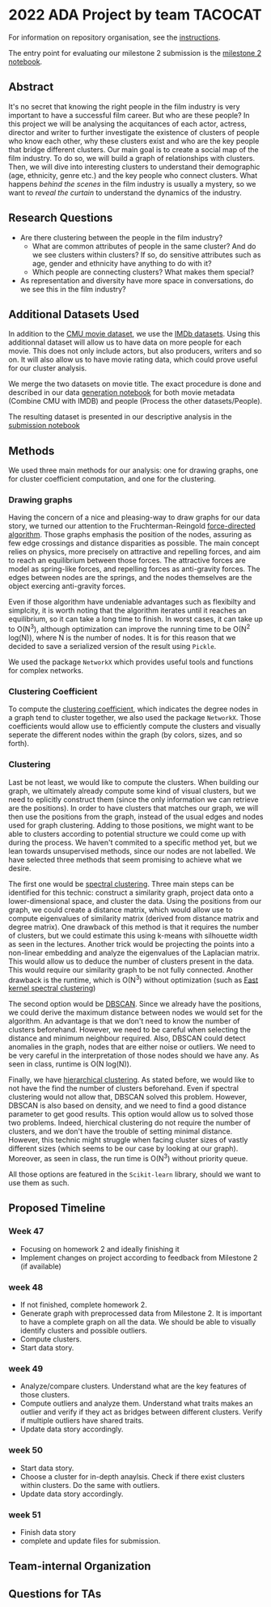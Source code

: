 # 2022 ADA Project by team TACOCAT

For information on repository organisation, see the [instructions](docs/instr.md).

The entry point for evaluating our milestone 2 submission is the [milestone 2 notebook](milestone_2.ipynb).

## Abstract

It's no secret that knowing the right people in the film industry is very important to have a successful film career. But who are these people? In this project we will be analysing the acquitances of each actor, actress, director and writer to further investigate the existence of clusters of people who know each other, why these clusters exist and who are the key people that bridge different clusters. Our main goal is to create a social map of the film industry. To do so, we will build a graph of relationships with clusters. Then, we will dive into interesting clusters to understand their demographic (age, ethnicity, genre etc.) and the key people who connect clusters. What happens *behind the scenes* in the film industry is usually a mystery, so we want to *reveal the curtain* to understand the dynamics of the industry.

## Research Questions

- Are there clustering between the people in the film industry?
    - What are common attributes of people in the same cluster? And do we see clusters within clusters? If so, do sensitive attributes such as age, gender and ethnicity have anything to do with it?
    - Which people are connecting clusters? What makes them special?
- As representation and diversity have more space in conversations, do we see this in the film industry?

## Additional Datasets Used

In addition to the [CMU movie dataset](http://www.cs.cmu.edu/~ark/personas/), we use the [IMDb datasets](https://www.imdb.com/interfaces/). Using this additionnal dataset will allow us to have data on more people for each movie. This does not only include actors, but also producers, writers and so on. It will also allow us to have movie rating data, which could prove useful for our cluster analysis.

We merge the two datasets on movie title. The exact procedure is done and described in our data [generation notebook](src/generate_data.ipynb) for both movie metadata (Combine CMU with IMDB) and people (Process the other datasets/People).

The resulting dataset is presented in our descriptive analysis in the [submission notebook](milestone_2.ipynb)

## Methods

We used three main methods for our analysis: one for drawing graphs, one for cluster coefficient computation, and one for the clustering.

### Drawing graphs

Having the concern of a nice and pleasing-way to draw graphs for our data story, we turned our attention to the Fruchterman-Reingold [force-directed algorithm](https://en.wikipedia.org/wiki/Force-directed_graph_drawing#Methods). Those graphs emphasis the position of the nodes, assuring as few edge crossings and distance disparities as possible. The main concept relies on physics, more precisely on attractive and repelling forces, and aim to reach an equilibrium between those forces. The attractive forces are model as spring-like forces, and repelling forces as anti-gravity forces. The edges between nodes are the springs, and the nodes themselves are the object exercing anti-gravity forces. 

Even if those algorithm have undeniable advantages such as flexibilty and simplcity, it is worth noting that the algorithm iterates until it reaches an equilibrium, so it can take a long time to finish. In worst cases, it can take up to O(N<sup>3</sup>), although optimization can improve the running time to be O(N<sup>2</sup> log(N)), where N is the number of nodes. It is for this reason that we decided to save a serialized version of the result using `Pickle`. 

We used the package `NetworkX` which provides useful tools and functions for complex networks.

### Clustering Coefficient

To compute the [clustering coefficient](https://en.wikipedia.org/wiki/Clustering_coefficient), which indicates the degree nodes in a graph tend to cluster together, we also used the package `NetworkX`. Those coefficients would allow use to efficiently compute the clusters and visually seperate the different nodes within the graph (by colors, sizes, and so forth).


### Clustering

Last be not least, we would like to compute the clusters. When building our graph, we ultimately already compute some kind of visual clusters, but we need to eplicitly construct them (since the only information we can retrieve are the positions). In order to have clusters that matches our graph, we will then use the positions from the graph, instead of the usual edges and nodes used for graph clustering. Adding to those positions, we might want to be able to clusters according to potential structure we could come up with during the process. We haven't commited to a specific method yet, but we lean towards unsupervised methods, since our nodes are not labelled. We have selected three methods that seem promising to achieve what we desire. 

The first one would be [spectral clustering](https://en.wikipedia.org/wiki/Spectral_clustering). Three main steps can be identified for this technic: construct a similarity graph, project data onto a lower-dimensional space, and cluster the data. Using the positions from our graph, we could create a distance matrix, which would allow use to compute eigenvalues of similarity matrix (derived from distance matrix and degree matrix). One drawback of this method is that it requires the number of clusters, but we could estimate this using k-means with silhouette width as seen in the lectures. Another trick would be projecting the points into a non-linear embedding and analyze the eigenvalues of the Laplacian matrix. This would allow us to deduce the number of clusters present in the data. This would require our similarity graph to be not fully connected. Another drawback is the runtime, which is O(N<sup>3</sup>) without optimization (such as [Fast kernel spectral clustering](https://www.sciencedirect.com/science/article/abs/pii/S0925231217307488))

The second option would be [DBSCAN](https://en.wikipedia.org/wiki/DBSCAN). Since we already have the positions, we could derive the maximum distance between nodes we would set for the algorithm. An advantage is that we don't need to know the number of clusters beforehand. However, we need to be careful when selecting the distance and minimum neighbour required. Also, DBSCAN could detect anomalies in the graph, nodes that are either noise or outliers. We need to be very careful in the interpretation of those nodes should we have any. As seen in class, runtime is O(N log(N)).

Finally, we have [hierarchical clustering](https://en.wikipedia.org/wiki/Hierarchical_clustering). As stated before, we would like to not have the find the number of clusters beforehand. Even if spectral clustering would not allow that, DBSCAN solved this problem. However, DBSCAN is also based on density, and we need to find a good distance parameter to get good results. This option would allow us to solved those two problems. Indeed, hierchical clustering do not require the number of clusters, and we don't have the trouble of setting minimal distance. However, this technic might struggle when facing cluster sizes of vastly different sizes (which seems to be our case by looking at our graph). Moreover, as seen in class, the run time is O(N<sup>3</sup>) without priority queue.

All those options are featured in the `Scikit-learn` library, should we want to use them as such.

## Proposed Timeline

### Week 47

- Focusing on homework 2 and ideally finishing it
- Implement changes on project according to feedback from Milestone 2 (if available)

### week 48

- If not finished, complete homework 2. 
- Generate graph with preprocessed data from Milestone 2. It is  important to have a complete graph on all the data. We should be able to visually identify clusters and possible outliers. 
- Compute clusters.
- Start data story.

### week 49

- Analyze/compare clusters. Understand what are the key features of those clusters.
- Compute outliers and analyze them. Understand what traits makes an outlier and verify if they act as bridges between different clusters. Verify if multiple outliers have shared traits.
- Update data story accordingly.

### week 50

- Start data story.
- Choose a cluster for in-depth anaylsis. Check if there exist clusters within clusters. Do the same with outliers. 
- Update data story accordingly.

### week 51

- Finish data story
- complete and update files for submission.

## Team-internal Organization

## Questions for TAs
